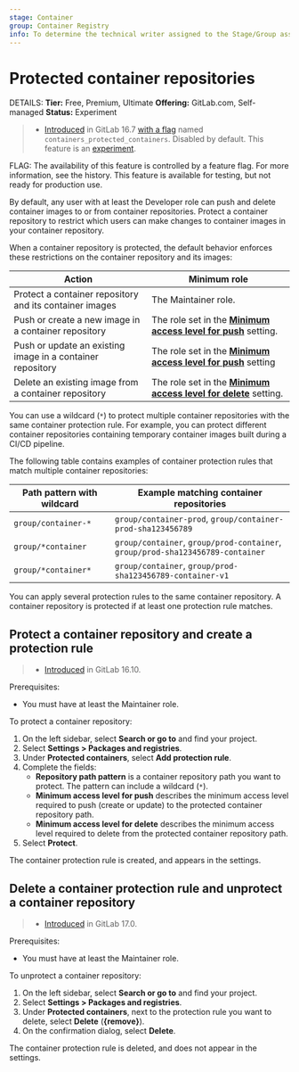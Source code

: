 ```yaml
---
stage: Container
group: Container Registry
info: To determine the technical writer assigned to the Stage/Group associated with this page, see https://handbook.gitlab.com/handbook/product/ux/technical-writing/#assignments
---
```


# Protected container repositories

DETAILS:
**Tier:** Free, Premium, Ultimate
**Offering:** GitLab.com, Self-managed
**Status:** Experiment

> - [Introduced](https://gitlab.com/gitlab-org/gitlab/-/issues/463669) in GitLab 16.7 [with a flag](../../../administration/feature_flags.md) named `containers_protected_containers`. Disabled by default. This feature is an [experiment](../../../policy/experiment-beta-support.md).

FLAG:
The availability of this feature is controlled by a feature flag.
For more information, see the history.
This feature is available for testing, but not ready for production use.

By default, any user with at least the Developer role can push and delete
container images to or from container repositories. Protect a container repository to restrict
which users can make changes to container images in your container repository.

When a container repository is protected, the default behavior enforces these restrictions on the container repository and its images:

| Action                                                     | Minimum role         |
|------------------------------------------------------------|----------------------|
| Protect a container repository and its container images    | The Maintainer role. |
| Push or create a new image in a container repository       | The role set in the [**Minimum access level for push**](#protect-a-container-repository-and-create-a-protection-rule) setting.   |
| Push or update an existing image in a container repository | The role set in the [**Minimum access level for push**](#protect-a-container-repository-and-create-a-protection-rule) setting    |
| Delete an existing image from a container repository       | The role set in the [**Minimum access level for delete**](#protect-a-container-repository-and-create-a-protection-rule) setting. |

You can use a wildcard (`*`) to protect multiple container repositories with the same container protection rule.
For example, you can protect different container repositories containing temporary container images built during a CI/CD pipeline.

The following table contains examples of container protection rules that match multiple container repositories:

| Path pattern with wildcard | Example matching container repositories |
|----------------------------|-----------------------------------------|
| `group/container-*`        | `group/container-prod`, `group/container-prod-sha123456789` |
| `group/*container`         | `group/container`, `group/prod-container`, `group/prod-sha123456789-container` |
| `group/*container*`        | `group/container`, `group/prod-sha123456789-container-v1` |

You can apply several protection rules to the same container repository.
A container repository is protected if at least one protection rule matches.

## Protect a container repository and create a protection rule

> - [Introduced](https://gitlab.com/gitlab-org/gitlab/-/merge_requests/146523) in GitLab 16.10.

Prerequisites:

- You must have at least the Maintainer role.

To protect a container repository:

1. On the left sidebar, select **Search or go to** and find your project.
1. Select **Settings > Packages and registries**.
1. Under **Protected containers**, select **Add protection rule**.
1. Complete the fields:
   - **Repository path pattern** is a container repository path you want to protect.
     The pattern can include a wildcard (`*`).
   - **Minimum access level for push** describes the minimum access level required
     to push (create or update) to the protected container repository path.
   - **Minimum access level for delete** describes the minimum access level required
     to delete from the protected container repository path.
1. Select **Protect**.

The container protection rule is created, and appears in the settings.

## Delete a container protection rule and unprotect a container repository

> - [Introduced](https://gitlab.com/gitlab-org/gitlab/-/merge_requests/146622) in GitLab 17.0.

Prerequisites:

- You must have at least the Maintainer role.

To unprotect a container repository:

1. On the left sidebar, select **Search or go to** and find your project.
1. Select **Settings > Packages and registries**.
1. Under **Protected containers**, next to the protection rule you want to delete, select **Delete** (**{remove}**).
1. On the confirmation dialog, select **Delete**.

The container protection rule is deleted, and does not appear in the settings.
